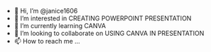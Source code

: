 - 👋 Hi, I’m @janice1606
- 👀 I’m interested in CREATING POWERPOINT PRESENTATION
- 🌱 I’m currently learning CANVA
- 💞️ I’m looking to collaborate on USING CANVA IN PRESENTATION
- 📫 How to reach me ...

<!---
janice1606/janice1606 is a ✨ special ✨ repository because its `README.md` (this file) appears on your GitHub profile.
You can click the Preview link to take a look at your changes.
--->
